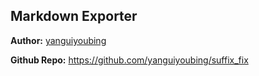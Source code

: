 ## Markdown Exporter

**Author:** [yanguiyoubing](https://github.com/yanguiyoubing)

**Github Repo:** https://github.com/yanguiyoubing/suffix_fix
